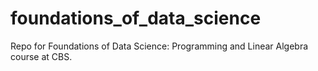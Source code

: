 # foundations_of_data_science
Repo for Foundations of Data Science: Programming and Linear Algebra course at CBS.
